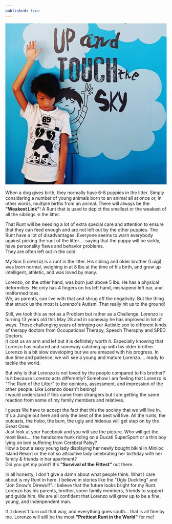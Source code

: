 ```yaml
---
published: true
---
```

![Runt](/images/Lolenz.jpg)

When a dog gives birth, they normally have 6-8 puppies in the litter. Simply considering a number of young animals born to an animal all at once or, in other words, multiple births from an animal.   There will always be the **"Weakest Link"**! A Runt that is used to depict the smallest or the weakest of all the siblings in the litter.

That Runt will be needing a lot of extra special care and attention to ensure that they can feed enough and are not left out by the other puppies. 
The Runt have a lot of disadvantages. Everyone seems to warn everybody against picking the runt of the litter.... saying that the puppy will be sickly, have personality flaws and behavior problems.   
They are often left out in the cold.

My Son (Lorenzo) is a runt in the litter. His sibling and older brother (Luigi) was born normal, weighing in at 8 lbs at the time of his birth, and grew up intelligent, athletic, and was loved by many.

Lorenzo, on the other hand, was born just above 5 lbs. He has a physical deformities. He only has 4 fingers on his left hand, mishapend left ear, and malformed toes.   
We, as parents, can live with that and shrug off the negativity. But the thing that struck us the most is Lorenzo's Autism. That really hit us to the ground!

Still, we took this as not as a Problem but rather as a Challenge. Lorenzo is turning 13 years old this May 28 and in someway he has improved in lot of ways. Those challenging years of bringing our Autistic son to different kinds of therapy doctors from Occupational Therapy, Speech Theraphy and SPED Doctors.   
It cost us an arm and lef but it is definitely worth it. Especially knowing that Lorenzo has matured and someway catching up with his older brother. Lorenzo is a bit slow developing but we are amazed with his progress. In due time and patience, we will see a young and mature Lorenzo.... ready to tackle the world.

But why is that Lorenzo is not loved by the people compared to his brother? Is it because Lorenzo acts differently? Somehow I am feeling that Lorenzo is "The Runt of the Litter" to the opinions, assessment, and impression of the other people. Like Lorenzo doesn't belong!   
I would understand if this came from strangers but I am getting the same reaction from some of my family members and relatives. 

I guess We have to accept the fact that this the society that we will live in. It's a Jungle out here and only the best of the best will live. All the runts, the outcasts, the hobo, the bum, the ugly and hideous will get step on by the Great Ones.   
Just look at your Facebook and you will see the picture. Who will get the most likes.... the handsome hunk riding on a Ducati SuperSport or a thin boy lying on bed suffering from Cerebral Palsy?   
How a bout a sexy young lady displaying her newly bought bikini in Miniloc Island Resort or the not so attractive lady celebrating her birthday with her family & friends in her apartment?   
Did you get my point? It's **"Survival of the Fittest"** out there.

In all honesty, I don't give a damn about what people think. What I care about is my Runt in here. I believe in stories like the "Ugly Duckling" and "Jon Snow's Direwolf". I believe that the future looks bright for my Runt. Lorenzo has his parents, brother, some family members, friends to support and guide him. We are all confident that Lorenzo will grow up to be a fine, young, and indenpendent man. 

If it doens't turn out that way, and everything goes south... that is all fine by me. Lorenzo will still be the most **"Prettiest Runt in the World"** for me!
